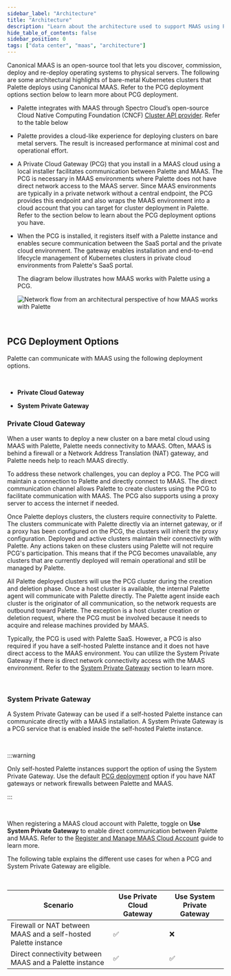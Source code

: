 ```yaml
---
sidebar_label: "Architecture"
title: "Architecture"
description: "Learn about the architecture used to support MAAS using Palette"
hide_table_of_contents: false
sidebar_position: 0
tags: ["data center", "maas", "architecture"]
---
```


Canonical MAAS is an open-source tool that lets you discover, commission, deploy and re-deploy operating systems to physical servers. The following are some architectural highlights of bare-metal Kubernetes clusters that Palette deploys using Canonical MAAS. Refer to the PCG deployment options section below to learn more about PCG deployment.

- Palette integrates with MAAS through Spectro Cloud’s open-source Cloud Native Computing Foundation (CNCF) [Cluster API provider](https://github.com/spectrocloud/cluster-api-provider-maas).
  Refer to the table below

- Palette provides a cloud-like experience for deploying clusters on bare metal servers. The result is increased performance at minimal cost and operational effort.

- A Private Cloud Gateway (PCG) that you install in a MAAS cloud using a local installer facilitates communication between Palette and MAAS. The PCG is necessary in MAAS environments where Palette does not have direct network access to the MAAS server. Since MAAS environments are typically in a private network without a central endpoint, the PCG provides this endpoint and also wraps the MAAS environment into a cloud account that you can target for cluster deployment in Palette. Refer to the section below to learn about the PCG deployment options you have.

- When the PCG is installed, it registers itself with a Palette instance and enables secure communication between the SaaS portal and the private cloud environment. The gateway enables installation and end-to-end lifecycle management of Kubernetes clusters in private cloud environments from Palette's SaaS portal.

  The diagram below illustrates how MAAS works with Palette using a PCG.

  ![Network flow from an architectural perspective of how MAAS works with Palette](/maas_cluster_architecture.png)

  <br />

## PCG Deployment Options

Palette can communicate with MAAS using the following deployment options.

<br />

- **Private Cloud Gateway**

- **System Private Gateway**

### Private Cloud Gateway

When a user wants to deploy a new cluster on a bare metal cloud using MAAS with Palette, Palette needs connectivity to MAAS. Often, MAAS is behind a firewall or a Network Address Translation (NAT) gateway, and Palette needs help to reach MAAS directly.

To address these network challenges, you can deploy a PCG. The PCG will maintain a connection to Palette and directly connect to MAAS. The direct communication channel allows Palette to create clusters using the PCG to facilitate communication with MAAS. The PCG also supports using a proxy server to access the internet if needed.

Once Palette deploys clusters, the clusters require connectivity to Palette. The clusters communicate with Palette directly via an internet gateway, or if a proxy has been configured on the PCG, the clusters will inherit the proxy configuration. Deployed and active clusters maintain their connectivity with Palette. Any actions taken on these clusters using Palette will not require PCG's participation. This means that if the PCG becomes unavailable, any clusters that are currently deployed will remain operational and still be managed by Palette.

All Palette deployed clusters will use the PCG cluster during the creation and deletion phase. Once a host cluster is available, the internal Palette agent will communicate with Palette directly. The Palette agent inside each cluster is the originator of all communication, so the network requests are outbound toward Palette. The exception is a host cluster creation or deletion request, where the PCG must be involved because it needs to acquire and release machines provided by MAAS.

Typically, the PCG is used with Palette SaaS. However, a PCG is also required if you have a self-hosted Palette instance and it does not have direct access to the MAAS environment. You can utilize the System Private Gateway if there is direct network connectivity access with the MAAS environment. Refer to the [System Private Gateway](#system-private-gateway) section to learn more.

<br />

### System Private Gateway

A System Private Gateway can be used if a self-hosted Palette instance can communicate directly with a MAAS installation. A System Private Gateway is a PCG service that is enabled inside the self-hosted Palette instance.

<br />

:::warning

Only self-hosted Palette instances support the option of using the System Private Gateway. Use the default [PCG deployment](#private-cloud-gatewayy) option if you have NAT gateways or network firewalls between Palette and MAAS.

:::

<br />

When registering a MAAS cloud account with Palette, toggle on **Use System Private Gateway** to enable direct communication between Palette and MAAS. Refer to the [Register and Manage MAAS Cloud Account](register-manage-maas-cloud-accounts.md) guide to learn more.

The following table explains the different use cases for when a PCG and System Private Gateway are eligible.

<br />

| Scenario                                                        | Use Private Cloud Gateway | Use System Private Gateway |
| --------------------------------------------------------------- | ------------------------- | -------------------------- |
| Firewall or NAT between MAAS and a self-hosted Palette instance | ✅                        | ❌                         |
| Direct connectivity between MAAS and a Palette instance         | ✅                        | ✅                         |
